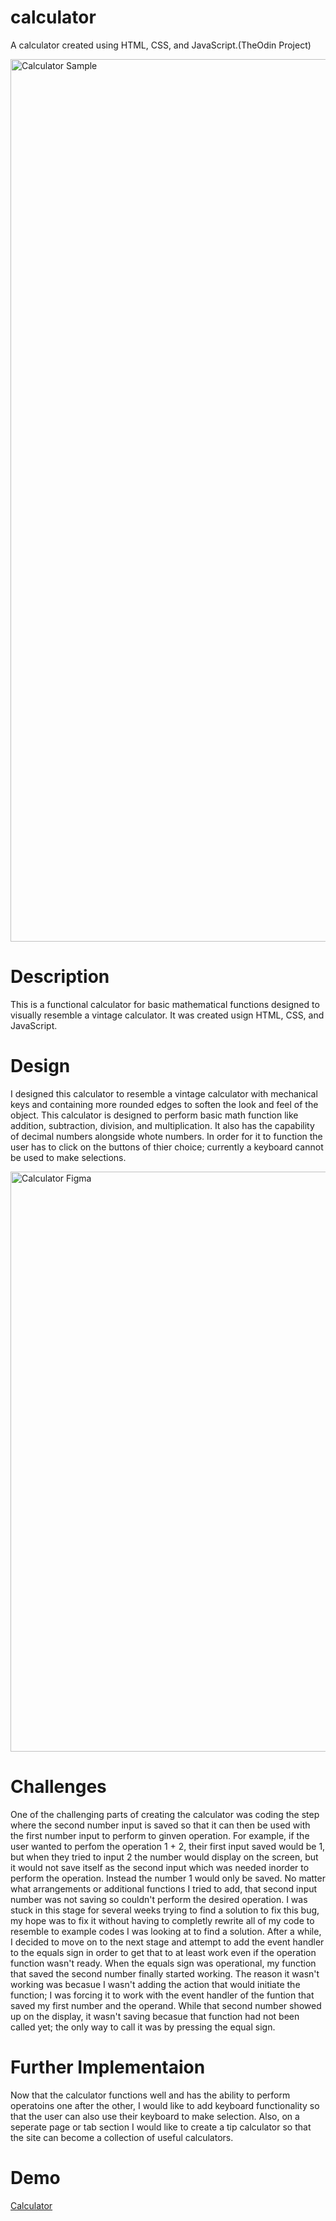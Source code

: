 # calculator
A calculator created using HTML, CSS, and JavaScript.(TheOdin Project)

<img width="1412" alt="Calculator Sample" src="https://github.com/erlopez11/calculator/assets/101296798/bc6fca36-8ed9-47f8-9bab-451829966cc7">


# Description
This is a functional calculator for basic mathematical functions designed to visually resemble a vintage calculator. It was created usign HTML, CSS, and JavaScript.

# Design
I designed this calculator to resemble a vintage calculator with mechanical keys and containing more rounded edges to soften the look and feel of the object. This calculator is designed to perform basic math function like addition, subtraction, division, and multiplication. It also has the capability of decimal numbers alongside whote numbers. In order for it to function the user has to click on the buttons of thier choice; currently a keyboard cannot be used to make selections.

<img width="928" alt="Calculator Figma" src="https://github.com/erlopez11/calculator/assets/101296798/612dcf22-957d-4958-ad75-fa6e9162a2b1">


# Challenges
One of the challenging parts of creating the calculator was coding the step where the second number input is saved so that it can then be used with the first number input to perform to ginven operation. For example, if the user wanted to perfom the operation 1 + 2, their first input saved would be 1, but when they tried to input 2 the number would display on the screen, but it would not save itself as the second input which was needed inorder to perform the operation. Instead the number 1 would only be saved. No matter what arrangements or additional functions I tried to add, that second input number was not saving so couldn't perform the desired operation. I was stuck in this stage for several weeks trying to find a solution to fix this bug, my hope was to fix it without having to completly rewrite all of my code  to resemble to example codes I was looking at to find a solution. After a while, I decided to move on to the next stage and attempt to add the event handler to the equals sign in order to get that to at least work even if the operation function wasn't ready. When the equals sign was operational, my function that saved the second number finally started working. The reason it wasn't working was becasue I wasn't adding the action that would initiate the function; I was forcing it to work with the event handler of the funtion that saved my first number and the operand. While that second number showed up on the display, it wasn't saving becasue that function had not been called yet; the only way to call it was by pressing the equal sign.

# Further Implementaion
Now that the calculator functions well and has the ability to perform operatoins one after the other, I would like to add keyboard functionality so that the user can also use their keyboard to make selection. Also, on a seperate page or tab section I would like to create a tip calculator so that the site can become a collection of useful calculators.

# Demo
[Calculator](https://erlopez11.github.io/calculator/)
